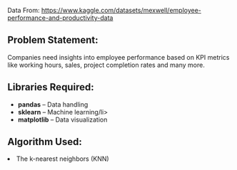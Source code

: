 Data From: https://www.kaggle.com/datasets/mexwell/employee-performance-and-productivity-data

<html lang="en">
<head>
    <meta charset="UTF-8">
    <meta name="viewport" content="width=device-width, initial-scale=1.0">
    
</head>
<body>
    <h2>Problem Statement:</h2>
    <p>Companies need insights into employee performance based on KPI metrics like working hours, sales,  project completion rates and many more.</p>

  <h2>Libraries Required:</h2>
    <ul>
        <li><strong>pandas</strong> – Data handling</li>
        <li><strong>sklearn</strong> – Machine learning/li>
        <li><strong>matplotlib</strong> – Data visualization</li>
    </ul>
<h2>Algorithm Used:</h2>    
<li>The k-nearest neighbors (KNN)</li>
    
</body>
</html>
